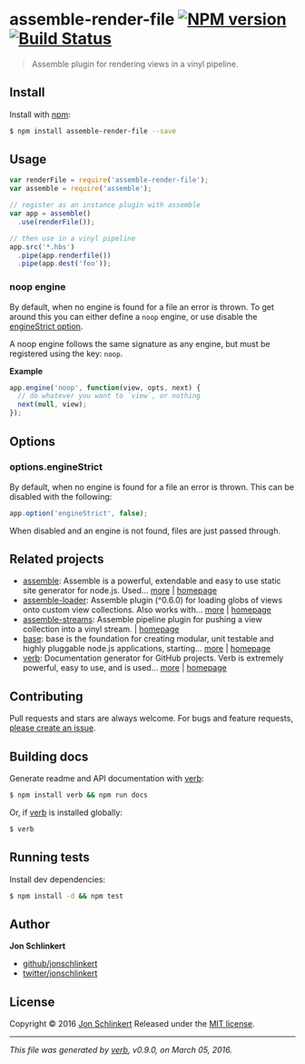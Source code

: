 # assemble-render-file [![NPM version](https://img.shields.io/npm/v/assemble-render-file.svg)](https://www.npmjs.com/package/assemble-render-file) [![Build Status](https://img.shields.io/travis/jonschlinkert/assemble-render-file.svg)](https://travis-ci.org/jonschlinkert/assemble-render-file)

> Assemble plugin for rendering views in a vinyl pipeline.

## Install

Install with [npm](https://www.npmjs.com/):

```sh
$ npm install assemble-render-file --save
```

## Usage

```js
var renderFile = require('assemble-render-file');
var assemble = require('assemble');

// register as an instance plugin with assemble
var app = assemble()
  .use(renderFile());

// then use in a vinyl pipeline
app.src('*.hbs')
  .pipe(app.renderfile())
  .pipe(app.dest('foo'));
```

### noop engine

By default, when no engine is found for a file an error is thrown. To get around this you can either define a `noop` engine, or use disable the [engineStrict option](#optionsengineStrict).

A noop engine follows the same signature as any engine, but must be registered using the key: `noop`.

**Example**

```js
app.engine('noop', function(view, opts, next) {
  // do whatever you want to `view`, or nothing
  next(null, view);
});
```

## Options

### options.engineStrict

By default, when no engine is found for a file an error is thrown. This can be disabled with the following:

```js
app.option('engineStrict', false);
```

When disabled and an engine is not found, files are just passed through.

## Related projects

* [assemble](https://www.npmjs.com/package/assemble): Assemble is a powerful, extendable and easy to use static site generator for node.js. Used… [more](https://www.npmjs.com/package/assemble) | [homepage](https://github.com/assemble/assemble)
* [assemble-loader](https://www.npmjs.com/package/assemble-loader): Assemble plugin (^0.6.0) for loading globs of views onto custom view collections. Also works with… [more](https://www.npmjs.com/package/assemble-loader) | [homepage](https://github.com/jonschlinkert/assemble-loader)
* [assemble-streams](https://www.npmjs.com/package/assemble-streams): Assemble pipeline plugin for pushing a view collection into a vinyl stream. | [homepage](https://github.com/assemble/assemble-streams)
* [base](https://www.npmjs.com/package/base): base is the foundation for creating modular, unit testable and highly pluggable node.js applications, starting… [more](https://www.npmjs.com/package/base) | [homepage](https://github.com/node-base/base)
* [verb](https://www.npmjs.com/package/verb): Documentation generator for GitHub projects. Verb is extremely powerful, easy to use, and is used… [more](https://www.npmjs.com/package/verb) | [homepage](https://github.com/verbose/verb)

## Contributing

Pull requests and stars are always welcome. For bugs and feature requests, [please create an issue](https://github.com/jonschlinkert/assemble-render-file/issues/new).

## Building docs

Generate readme and API documentation with [verb](https://github.com/verbose/verb):

```sh
$ npm install verb && npm run docs
```

Or, if [verb](https://github.com/verbose/verb) is installed globally:

```sh
$ verb
```

## Running tests

Install dev dependencies:

```sh
$ npm install -d && npm test
```

## Author

**Jon Schlinkert**

* [github/jonschlinkert](https://github.com/jonschlinkert)
* [twitter/jonschlinkert](http://twitter.com/jonschlinkert)

## License

Copyright © 2016 [Jon Schlinkert](https://github.com/jonschlinkert)
Released under the [MIT license](https://github.com/jonschlinkert/assemble-render-file/blob/master/LICENSE).

***

_This file was generated by [verb](https://github.com/verbose/verb), v0.9.0, on March 05, 2016._
